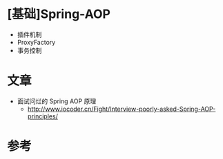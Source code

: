 # [基础]Spring-AOP

- 插件机制
- ProxyFactory
- 事务控制

# 文章

- 面试问烂的 Spring AOP 原理
  - http://www.iocoder.cn/Fight/Interview-poorly-asked-Spring-AOP-principles/

# 参考
